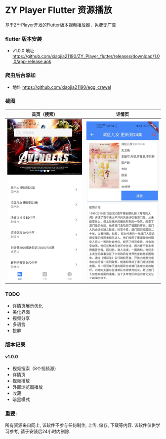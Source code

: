 # ZY Player Flutter 资源播放

基于ZY-Player开发的Flutter版本视频播放器，免费无广告

### flutter 版本安装

- v1.0.0 地址 https://github.com/xiaojia21190/ZY_Player_flutter/releases/download/1.0.0/app-release.apk

### 爬虫后台添加
- 地址 https://github.com/xiaojia21190/egg_crawel

### 截图

|           首页（搜索）            |              详情页               |
| :-------------------------------: | :-------------------------------: |
| ![home](./images/image1.jpg)  | ![detail](./images/image2.jpg) |

### TODO

- 详情页展示优化
- 美化界面
- 视频分享
- 多语言
- 投屏

### 版本记录

#### v1.0.0

- 视频搜索（8个视频源）
- 详情页
- 视频播放
- 外部浏览器播放
- 收藏
- 暗黑模式

### 重要:

所有资源来自网上, 该软件不参与任何制作, 上传, 储存, 下载等内容. 该软件仅供学习参考, 请于安装后24小时内删除.
